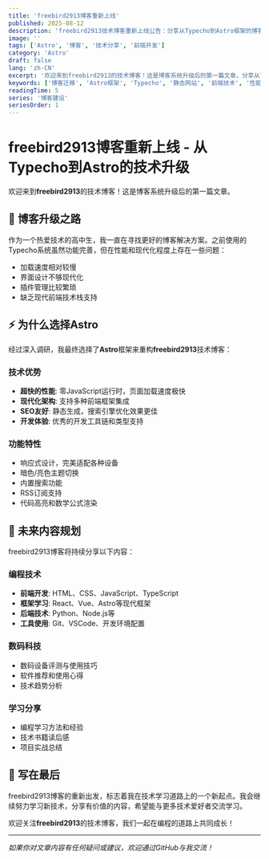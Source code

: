 ```yaml
---
title: 'freebird2913博客重新上线'
published: 2025-08-12
description: 'freebird2913技术博客重新上线公告：分享从Typecho到Astro框架的博客系统升级历程，详细介绍Astro的技术优势、零JavaScript运行时特性、SEO优化效果、迁移经验和未来内容规划，涵盖前端开发、Python编程、Linux系统、数码科技等领域的技术分享，欢迎技术爱好者交流学习。'
image: ''
tags: ['Astro', '博客', '技术分享', '前端开发']
category: 'Astro'
draft: false
lang: 'zh-CN'
excerpt: '欢迎来到freebird2913的技术博客！这是博客系统升级后的第一篇文章，分享从Typecho到Astro的技术升级经历和未来内容规划。'
keywords: ['博客迁移', 'Astro框架', 'Typecho', '静态网站', '前端技术', '性能优化']
readingTime: 5
series: '博客建设'
seriesOrder: 1
---
```


# freebird2913博客重新上线 - 从Typecho到Astro的技术升级

欢迎来到**freebird2913**的技术博客！这是博客系统升级后的第一篇文章。

## 🚀 博客升级之路

作为一个热爱技术的高中生，我一直在寻找更好的博客解决方案。之前使用的Typecho系统虽然功能完善，但在性能和现代化程度上存在一些问题：

- 加载速度相对较慢
- 界面设计不够现代化
- 插件管理比较繁琐
- 缺乏现代前端技术栈支持

## ⚡ 为什么选择Astro

经过深入调研，我最终选择了**Astro**框架来重构**freebird2913**技术博客：

### 技术优势
- **超快的性能**: 零JavaScript运行时，页面加载速度极快
- **现代化架构**: 支持多种前端框架集成
- **SEO友好**: 静态生成，搜索引擎优化效果更佳
- **开发体验**: 优秀的开发工具链和类型支持

### 功能特性
- 响应式设计，完美适配各种设备
- 暗色/亮色主题切换
- 内置搜索功能
- RSS订阅支持
- 代码高亮和数学公式渲染

## 📝 未来内容规划

freebird2913博客将持续分享以下内容：

### 编程技术
- **前端开发**: HTML、CSS、JavaScript、TypeScript
- **框架学习**: React、Vue、Astro等现代框架
- **后端技术**: Python、Node.js等
- **工具使用**: Git、VSCode、开发环境配置

### 数码科技
- 数码设备评测与使用技巧
- 软件推荐和使用心得
- 技术趋势分析

### 学习分享
- 编程学习方法和经验
- 技术书籍读后感
- 项目实战总结

## 🎯 写在最后

freebird2913博客的重新出发，标志着我在技术学习道路上的一个新起点。我会继续努力学习新技术，分享有价值的内容，希望能与更多技术爱好者交流学习。

欢迎关注**freebird2913**的技术博客，我们一起在编程的道路上共同成长！

---

*如果你对文章内容有任何疑问或建议，欢迎通过GitHub与我交流！*